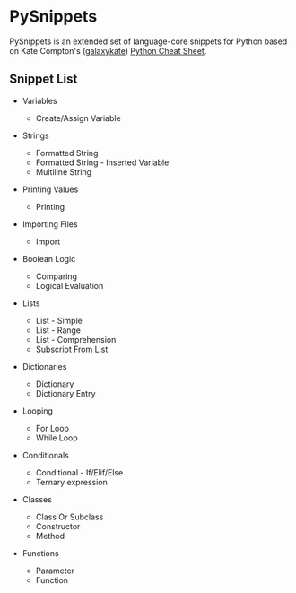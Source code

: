 # PySnippets #

PySnippets is an extended set of language-core snippets for Python based on Kate Compton's ([galaxykate](https://github.com/galaxykate)) [Python Cheat Sheet](https://github.com/galaxykate/PythonCheatsheet/blob/main/pythonCheatsheet.md).

## Snippet List ##

- Variables
    - Create/Assign Variable

- Strings
    - Formatted String
    - Formatted String - Inserted Variable
    - Multiline String

- Printing Values
    - Printing

- Importing Files
    - Import

- Boolean Logic
    - Comparing
    - Logical Evaluation

- Lists
    - List - Simple
    - List - Range
    - List - Comprehension
    - Subscript From List

- Dictionaries
    - Dictionary
    - Dictionary Entry

- Looping
    - For Loop
    - While Loop

- Conditionals
    - Conditional - If/Elif/Else
    - Ternary expression

- Classes
    - Class Or Subclass
    - Constructor
    - Method

- Functions
    - Parameter
    - Function

